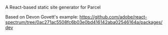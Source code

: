 A React-based static site generator for Parcel

Based on Devon Govett's example: https://github.com/adobe/react-spectrum/tree/0ac271ac5508fc6b03e0bd416142aba02546164a/packages/dev